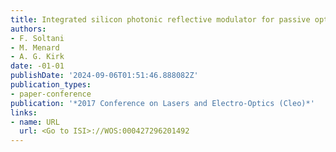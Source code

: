 ```yaml
---
title: Integrated silicon photonic reflective modulator for passive optical networks
authors:
- F. Soltani
- M. Menard
- A. G. Kirk
date: -01-01
publishDate: '2024-09-06T01:51:46.888082Z'
publication_types:
- paper-conference
publication: '*2017 Conference on Lasers and Electro-Optics (Cleo)*'
links:
- name: URL
  url: <Go to ISI>://WOS:000427296201492
---
```

